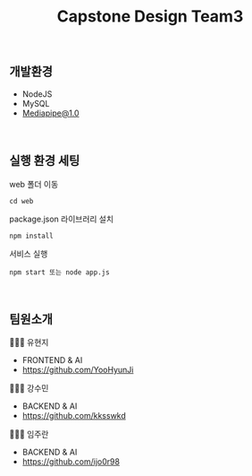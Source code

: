 <div align="center"> <h1>Capstone Design Team3</h1> </div>
<br>

## 개발환경
- NodeJS
- MySQL
- Mediapipe@1.0
<br>

## 실행 환경 세팅
web 폴더 이동
``` shell
cd web
```
package.json 라이브러리 설치
```
npm install
```
서비스 실행
```
npm start 또는 node app.js
```

<br>

## 팀원소개

👩🏼‍💻 유현지 
- FRONTEND & AI
- https://github.com/YooHyunJi

👩🏻‍💻 강수민
- BACKEND & AI
- https://github.com/kksswkd

👩🏽‍💻 임주란
- BACKEND & AI
- https://github.com/ijo0r98

